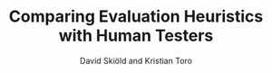 ---
layout: post
title: "Comparing Evaluation Heuristics with Human Testers"
author: "David Skiöld and Kristian Toro"
year: "2020"
place: "Malmö University"
type: "undergrad"
thesis_url: "http://www.diva-portal.org/smash/get/diva2:1480516/FULLTEXT01.pdf"
thesis_img: "/images/main-profile-photo.png"
category: dancing
tags: pcg level-design-metrics edd

---